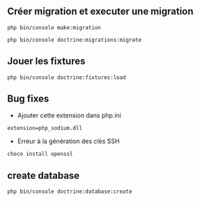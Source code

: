 ## Créer migration et executer une migration
```
php bin/console make:migration
```

```
php bin/console doctrine:migrations:migrate
```

## Jouer les fixtures

```
php bin/console doctrine:fixtures:load
```

## Bug fixes
- Ajouter cette extension dans php.ini
```
extension=php_sodium.dll
```
- Erreur à la génération des clès SSH
```
choco install openssl
```

## create database
```
php bin/console doctrine:database:create
```